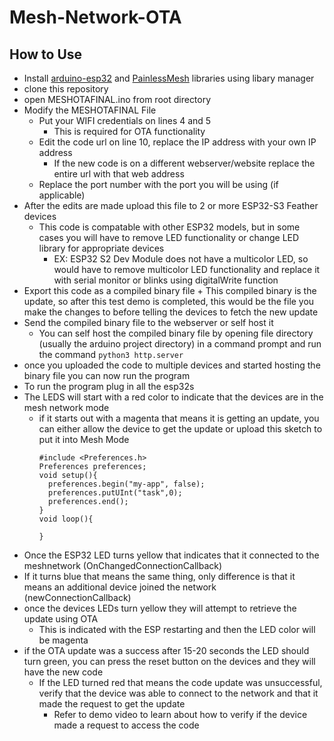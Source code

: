 # Mesh-Network-OTA
## How to Use
  + Install [arduino-esp32](https://docs.espressif.com/projects/arduino-esp32/en/latest/installing.html) and [PainlessMesh](https://github.com/gmag11/painlessMesh/tree/master) libraries using libary manager
  + clone this repository
  + open MESHOTAFINAL.ino from root directory
  + Modify the MESHOTAFINAL File
    + Put your WIFI credentials on lines 4 and 5
      + This is required for OTA functionality  
    + Edit the code url on line 10, replace the IP address with your own IP address
      + If the new code is on a different webserver/website replace the entire url with that web address  
    + Replace the port number with the port you will be using (if applicable)
  + After the edits are made upload this file to 2 or more ESP32-S3 Feather devices
    + This code is compatable with other ESP32 models, but in some cases you will have to remove LED functionality or change LED library for appropriate devices
      + EX: ESP32 S2 Dev Module does not have a multicolor LED, so would have to remove multicolor LED functionality and replace it with serial monitor or blinks using digitalWrite function 
  +  Export this code as a compiled binary file
    + This compiled binary is the update, so after this test demo is completed, this would be the file you make the changes to before telling the devices to fetch the new update
  +  Send the compiled binary file to the webserver or self host it
      + You can self host the compiled binary file by opening file directory (usually the arduino project directory) in a command prompt and run the command ```python3 http.server```
  + once you uploaded the code to multiple devices and started hosting the binary file you can now run the program
  + To run the program plug in all the esp32s
  + The LEDS will start with a red color to indicate that the devices are in the mesh network mode
    + if it starts out with a magenta that means it is getting an update, you can either allow the device to get the update or upload this sketch to put it into Mesh Mode
       ```
       #include <Preferences.h>
       Preferences preferences;
       void setup(){
         preferences.begin("my-app", false);
         preferences.putUInt("task",0);
         preferences.end();
       }
       void loop(){

       }
       ```
  + Once the ESP32 LED turns yellow that indicates that it connected to the meshnetwork (OnChangedConnectionCallback)
  + If it turns blue that means the same thing, only difference is that it means an additional device joined the network (newConnectionCallback)
  + once the devices LEDs turn yellow they will attempt to retrieve the update using OTA
    + This is indicated with the ESP restarting and then the LED color will be magenta
  + if the OTA update was a success after 15-20 seconds the LED should turn green, you can press the reset button on the devices and they will have the new code
    + If the LED turned red that means the code update was unsuccessful, verify that the device was able to connect to the network and that it made the request to get the update
      + Refer to demo video to learn about how to verify if the device made a request to access the code
